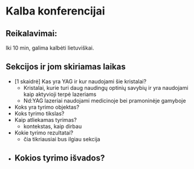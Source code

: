 # Kalba konferencijai

## Reikalavimai:

Iki 10 min, galima kalbėti lietuviškai.

## Sekcijos ir jom skiriamas laikas

- [1 skaidrė] Kas yra YAG ir kur naudojami šie kristalai? 
  - Kristalai, kurie turi daug naudingų optinių savybių ir yra naudojami kaip aktyvioji terpė lazeriams
  - Nd:YAG lazeriai naudojami medicinoje bei pramoninėje gamyboje 
- Koks yra tyrimo objektas?
- Koks tyrimo tikslas?
- Kaip atliekamas tyrimas?
  - kontekstas, kaip dirbau 
- Kokie tyrimo rezultatai?
  - čia tikriausiai bus ilgiau sekcija
- Kokios tyrimo išvados?
  -
